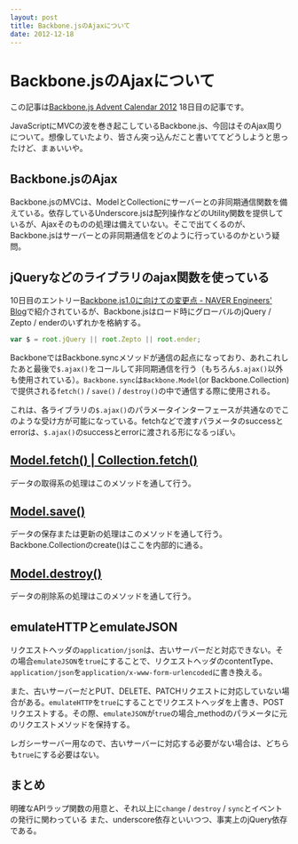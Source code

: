 ```yaml
---
layout: post
title: Backbone.jsのAjaxについて
date: 2012-12-18
---
```


# Backbone.jsのAjaxについて

この記事は[Backbone.js Advent Calendar 2012](http://www.adventar.org/calendars/15) 18日目の記事です。

JavaScriptにMVCの波を巻き起こしているBackbone.js、今回はそのAjax周りについて。想像していたより、皆さん突っ込んだこと書いててどうしようと思ったけど、まぁいいや。

## Backbone.jsのAjax

Backbone.jsのMVCは、ModelとCollectionにサーバーとの非同期通信関数を備えている。依存しているUnderscore.jsは配列操作などのUtility関数を提供しているが、Ajaxそのものの処理は備えていない。そこで出てくるのが、Backbone.jsはサーバーとの非同期通信をどのように行っているのかという疑問。

## jQueryなどのライブラリのajax関数を使っている

10日目のエントリー[Backbone.js1.0に向けての変更点 - NAVER Engineers' Blog](http://tech.naver.jp/blog/?p=2342)で紹介されているが、Backbone.jsはロード時にグローバルのjQuery / Zepto / enderのいずれかを格納する。

```js
var $ = root.jQuery || root.Zepto || root.ender;
```

BackboneではBackbone.syncメソッドが通信の起点になっており、あれこれしたあと最後で`$.ajax()`をコールして非同期通信を行う（もちろん`$.ajax()`以外も使用されている）。`Backbone.sync`は`Backbone.Model`(or Backbone.Collection)で提供される`fetch()` / `save()` / `destroy()`の中で通信する際に使用される。

これは、各ライブラリの`$.ajax()`のパラメータインターフェースが共通なのでこのような受け方が可能になっている。fetchなどで渡すパラメータのsuccessとerrorは、`$.ajax()`のsuccessとerrorに渡される形になるっぽい。

## [Model.fetch() | Collection.fetch()](https://github.com/enja-oss/Backbone/blob/master/docs/Model.md#fetch-modelfetchoptions-)

データの取得系の処理はこのメソッドを通して行う。

## [Model.save()](https://github.com/enja-oss/Backbone/blob/master/docs/Model.md#save-modelsaveattributes-options-)

データの保存または更新の処理はこのメソッドを通して行う。Backbone.Collectionのcreate()はここを内部的に通る。

## [Model.destroy()](https://github.com/enja-oss/Backbone/blob/master/docs/Model.md#validate-modelvalidateattributes-)

データの削除系の処理はこのメソッドを通して行う。

## emulateHTTPとemulateJSON

リクエストヘッダの`application/json`は、古いサーバーだと対応できない。その場合`emulateJSON`を`true`にすることで、リクエストヘッダのcontentType、`application/json`を`application/x-www-form-urlencoded`に書き換える。

また、古いサーバーだとPUT、DELETE、PATCHリクエストに対応していない場合がある。`emulateHTTP`を`true`にすることでリクエストヘッダを上書き、POSTリクエストする。その際、`emulateJSON`が`true`の場合_methodのパラメータに元のリクエストメソッドを保持する。

レガシーサーバー用なので、古いサーバーに対応する必要がない場合は、どちらも`true`にする必要はない。

## まとめ

明確なAPIラップ関数の用意と、それ以上に`change` / `destroy` / `sync`とイベントの発行に関わっている また、underscore依存といいつつ、事実上のjQuery依存である。
